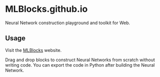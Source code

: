 # MLBlocks.github.io
Neural Network construction playground and toolkit for Web.

## Usage
Visit the [MLBlocks]("https://mlblocks.github.io/") website.

Drag and drop blocks to construct Neural Networks from scratch without writing code.
You can export the code in Python after building the Neural Network.
